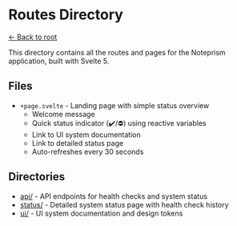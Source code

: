 # Routes Directory

[← Back to root](../../README.md)

This directory contains all the routes and pages for the Noteprism application, built with Svelte 5.

## Files
- `+page.svelte` - Landing page with simple status overview
  - Welcome message
  - Quick status indicator (✔️/⛔) using reactive variables
  - Link to UI system documentation
  - Link to detailed status page
  - Auto-refreshes every 30 seconds

## Directories
- [api/](api/README.md) - API endpoints for health checks and system status
- [status/](status/README.md) - Detailed system status page with health check history
- [ui/](ui/README.md) - UI system documentation and design tokens 